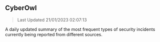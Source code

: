 ## CyberOwl 
> Last Updated 21/01/2023 02:07:13 


A daily updated summary of the most frequent types of security incidents currently being reported from different sources.

